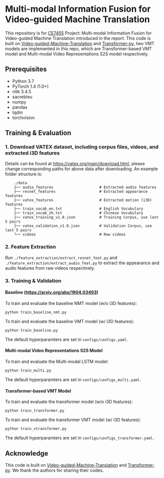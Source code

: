 
# Multi-modal Information Fusion for Video-guided Machine Translation
This repository is for [CE7455](https://ntunlpsg.github.io/ce7455_deep-nlp-20/) Project: Multi-modal Information Fusion for Video-guided Machine Translation introduced in the report. 
This code is built on [Video-guided-Machine-Translation](https://github.com/eric-xw/Video-guided-Machine-Translation) and [Transformer-py](https://github.com/zhangxiangnick/Transformer-py), two VMT models are implemented in this repo, which are Transformer-based VMT model and Multi-modal Video Representations S2S model respectively.
## Prerequisites 
- Python 3.7
- PyTorch 1.4 (1.0+)
- nltk 3.4.5
- sacrebleu
- numpy 
- pandas
- tqdm
- torchvision

## Training & Evaluation

### 1. Download VATEX dataset, including corpus files, videos, and extracted i3D features
Details can be found at https://vatex.org/main/download.html, please change corresponding paths for above data after downloading.
An example folder structure is:
```
    ./data
    ├── audio_features                     # Extracted audio features
    ├── resnet_features                    # Extracted appearance features
    ├── vatex_features                     # Extracted motion (i3D) features
    ├── train_vocab_en.txt                 # English Vocubulary
    ├── train_vocab_zh.txt                 # Chinese Vocubulary
    ├── vatex_training_v1.0.json           # Training Corpus, use last 5 pairs
    ├── vatex_validation_v1.0.json         # Validation Corpus, use last 5 pairs
    └── videos                             # Raw videos
```
### 2. Feature Extraction
Run ```./feature_extraction/extract_resnet_feat.py``` and ```./feature_extraction/extract_audio_feat.py``` to extract the appearance and audio features from raw videos respectively.
### 3. Training & Validation
#### Baseline (https://arxiv.org/abs/1904.03493)
To train and evaluate the baseline NMT model (w/o i3D features):
```
python train_baseline_nmt.py
```
To train and evaluate the baseline VMT model (w/ i3D features):
```
python train_baseline.py
```
The default hyperparamters are set in `configs/configs.yaml`. 

#### Multi-modal Video Representations S2S Model
To train and evaluate the Multi-modal LSTM model:
```
python train_multi.py
```
The default hyperparamters are set in `configs/configs_multi.yaml`. 

#### Transformer-based VMT Model
To train and evaluate the transformer model (w/o i3D features):
```
python train_transformer.py
```
To train and evaluate the transformer VMT model (w/ i3D features):
```
python train_vtransformer.py
```
The default hyperparamters are set in `configs/configs_transformer.yaml`. 

## Acknowledge
This code is built on [Video-guided-Machine-Translation](https://github.com/eric-xw/Video-guided-Machine-Translation) and [Transformer-py](https://github.com/zhangxiangnick/Transformer-py). We thank the authors for sharing their codes.
